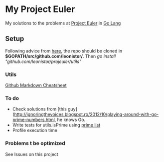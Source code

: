 # My Project Euler

My solutions to the problems at [Project Euler](http://projecteuler.net/) in [Go Lang](http://golang.org/)

## Setup

Following advice from [here](http://stackoverflow.com/a/10142340), the repo should be cloned in **$GOPATH/src/github.com/leonistor/**. Then *go install "github.com/leonistor/projeuler/utils"*

### Utils

[Github Markdown Cheatsheet](https://github.com/adam-p/markdown-here/wiki/Markdown-Cheatsheet)

### To do

+ Check solutions from [this guy](http://ignoringthevoices.blogspot.ro/2012/10/playing-around-with-go-prime-numbers.html, he knows Go.
+ Write tests for utils.isPrime using [prime list](http://primes.utm.edu/lists/small/1000.txt)
+ Profile execution time

### Problems t be optimized

See Issues on this project